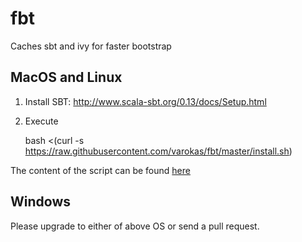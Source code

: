 # fbt
Caches sbt and ivy for faster bootstrap

## MacOS and Linux
1. Install SBT: http://www.scala-sbt.org/0.13/docs/Setup.html
2. Execute

    bash <(curl -s https://raw.githubusercontent.com/varokas/fbt/master/install.sh)
    
The content of the script can be found [here](https://github.com/varokas/fbt/blob/master/install.sh)

## Windows

Please upgrade to either of above OS or send a pull request.
